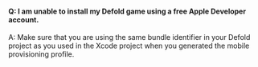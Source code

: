 #### Q: I am unable to install my Defold game using a free Apple Developer account.
A: Make sure that you are using the same bundle identifier in your Defold project as you used in the Xcode project when you generated the mobile provisioning profile.
